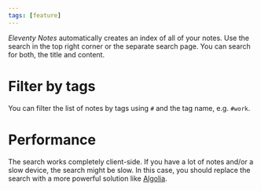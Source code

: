 ```yaml
---
tags: [feature]
---
```


_Eleventy Notes_ automatically creates an index of all of your notes. Use the search in the top right corner or the separate search page. You can search for both, the title and content.

# Filter by tags

You can filter the list of notes by tags using `#` and the tag name, e.g. `#work`.

# Performance

The search works completely client-side. If you have a lot of notes and/or a slow device, the search might be slow. In this case, you should replace the search with a more powerful solution like [Algolia](https://www.algolia.com/).
